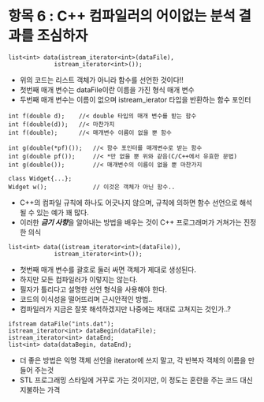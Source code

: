 # 항목 6 : C++ 컴파일러의 어이없는 분석 결과를 조심하자

```
list<int> data(istream_iterator<int>(dataFile),
             istream_iterator<int>());
```

* 위의 코드는 리스트 객체가 아니라 함수를 선언한 것이다!!
* 첫번째 매개 변수는 dataFile이란 이름을 가진 형식 매개 변수
* 두번째 매개 변수는 이름이 없으며 istream_ierator<int> 타입을 반환하는 함수 포인터

```
int f(double d);    //< double 타입의 매개 변수를 받는 함수
int f(double(d));   //< 마찬가지
int f(double);      //< 매개변수 이름이 없을 뿐 함수

int g(double(*pf)());   //< 함수 포인터를 매개변수로 받는 함수
int g(double pf());     //< *만 없을 뿐 위와 같음(C/C++에서 유효한 문법)
int g(double());        //< 매개변수의 이름이 없을 뿐 마찬가지
```

```
class Widget{...};
Widget w();             // 이것은 객체가 아닌 함수..
```

* C++의 컴파일 규칙에 하나도 어긋나지 않으며, 규칙에 의하면 함수 선언으로 해석될 수 있는 예가 꽤 많다.
* 이러한 ***금기 사항***을 알아내는 방법을 배우는 것이 C++ 프로그래머가 거쳐가는 진정한 의식

```
list<int> data((istream_iterator<int>(dataFile)),
             istream_iterator<int>());
```

* 첫번째 매개 변수를 괄호로 둘러 싸면 객체가 제대로 생성된다.
* 하지만 모든 컴파일러가 이렇지는 않는다.
* 필자가 틀리다고 설명한 선언 형식을 사용해야 한다.
* 코드의 이식성을 떨어뜨리며 근시안적인 방법..
* 컴파일러가 지금은 잘못 해석하겠지만 나중에는 제대로 고쳐지는 것인가..?

```
ifstream dataFile("ints.dat");
istream_iterator<int> dataBegin(dataFile);
istream_iterator<int> dataEnd;
list<int> data(dataBegin, dataEnd);
```

* 더 좋은 방법은 익명 객체 선언을 iterator에 쓰지 말고, 각 반복자 객체의 이름을 만들어 주는것
* STL 프로그래밍 스타일에 거꾸로 가는 것이지만, 이 정도는 혼란을 주는 코드 대신 지불하는 가격
